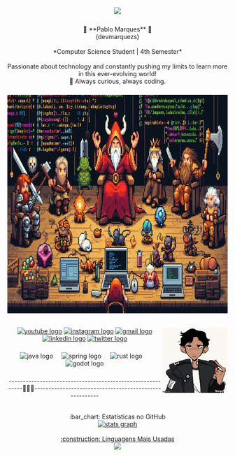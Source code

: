 <div align="center">
  <img src="https://visitor-badge.laobi.icu/badge?page_id=devmarquezs.devmarquezs&"  />
</div>

###

<p align="center">👾 **Pablo Marques** 🔭 <br>(devmarquezs)<br><br>*Computer Science Student | 4th Semester*  <br><br>Passionate about technology and constantly pushing my limits to learn more in this ever-evolving world!  <br>🚀 Always curious, always coding.</p>

###

<div align="center">
  <img height="500" width="1000" src="/images/_f51d4959-8125-438b-bc7f-51d3f747a9e9.jpg"  />
</div>

##

<img align="right" height="150" src="/images/pablogif.gif"  />

###

<div align="center">
  <a href="" target="_blank">
    <img src="https://img.shields.io/static/v1?message=Youtube&logo=youtube&label=&color=FF0000&logoColor=white&labelColor=&style=for-the-badge" height="25" alt="youtube logo"  /></a>
  <a href="" target="_blank">
    <img src="https://img.shields.io/static/v1?message=Instagram&logo=instagram&label=&color=E4405F&logoColor=white&labelColor=&style=for-the-badge" height="25" alt="instagram logo"  /></a>
   <a href="mailto:pablogmarquespessoal@gmail.com" target="_blank">
    <img src="https://img.shields.io/static/v1?message=Gmail&logo=gmail&label=&color=D14836&logoColor=white&labelColor=&style=for-the-badge" height="25" alt="gmail logo"  /></a>
  <a href="https://www.linkedin.com/in/mharquesdev" target="_blank">
    <img src="https://img.shields.io/static/v1?message=LinkedIn&logo=linkedin&label=&color=0077B5&logoColor=white&labelColor=&style=for-the-badge" height="25" alt="linkedin logo"  /></a>
  <a href="" target="_blank">
    <img src="https://img.shields.io/static/v1?message=Twitter&logo=twitter&label=&color=1DA1F2&logoColor=white&labelColor=&style=for-the-badge" height="25" alt="twitter logo"  /></a>
</div>

###

<div align="center">
  <img src="https://cdn.jsdelivr.net/gh/devicons/devicon/icons/java/java-original.svg" height="40" alt="java logo"  />
  <img width="12" />
  <img src="https://cdn.jsdelivr.net/gh/devicons/devicon/icons/spring/spring-original.svg" height="40" alt="spring logo"  />
  <img width="12" />
  <img src="https://cdn.jsdelivr.net/gh/devicons/devicon/icons/rust/rust-original.svg" height="40" alt="rust logo"  />
  <img width="12" />
  <img src="https://cdn.jsdelivr.net/gh/devicons/devicon/icons/godot/godot-original.svg" height="40" alt="godot logo"  />
</div>

###

<p align="left"></p>



<p align="center">-----------------------------------------------------------👾👾👾-------------------------------------------------------</p>


<div align="center">
  <br>:bar_chart: Estatísticas no GitHub<br>
  <a href="https://github.com/devmarquezs">
  <img src="https://github-readme-stats.vercel.app/api?username=devmarquezs&hide_title=false&hide_rank=false&show_icons=true&include_all_commits=true&count_private=true&disable_animations=false&theme=dracula&locale=en&hide_border=false" height="150" alt="stats graph"  />
</div>

<div align="center">
  <br>:construction: Linguagens Mais Usadas<br>
  <a href="https://github.com/devmarquezs">
  <img loading="lazy" height="180em" src="https://github-readme-stats.vercel.app/api/top-langs/?username=devmarquezs&layout=compact&langs_count=7&theme=dracula"/>
</div>

###
